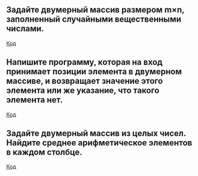 ## Задайте двумерный массив размером m×n, заполненный случайными вещественными числами.

[Код](Task1/Program.cs)

## Напишите программу, которая на вход принимает позиции элемента в двумерном массиве, и возвращает значение этого элемента или же указание, что такого элемента нет.

[Код](Task2/Program.cs)

## Задайте двумерный массив из целых чисел. Найдите среднее арифметическое элементов в каждом столбце.

[Код](Task3/Program.cs)